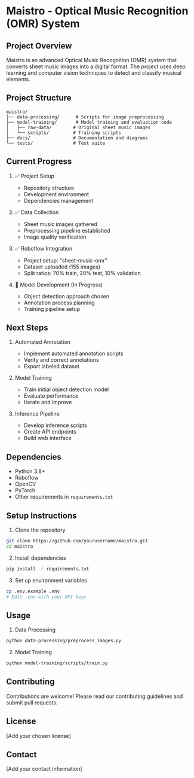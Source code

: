 # Maistro - Optical Music Recognition (OMR) System

## Project Overview
Maistro is an advanced Optical Music Recognition (OMR) system that converts sheet music images into a digital format. The project uses deep learning and computer vision techniques to detect and classify musical elements.

## Project Structure
```
maistro/
├── data-processing/      # Scripts for image preprocessing
├── model-training/       # Model training and evaluation code
│   ├── raw-data/        # Original sheet music images
│   └── scripts/         # Training scripts
├── docs/                # Documentation and diagrams
└── tests/               # Test suite
```

## Current Progress
1. ✅ Project Setup
   - Repository structure
   - Development environment
   - Dependencies management

2. ✅ Data Collection
   - Sheet music images gathered
   - Preprocessing pipeline established
   - Image quality verification

3. ✅ Roboflow Integration
   - Project setup: "sheet-music-omr"
   - Dataset uploaded (155 images)
   - Split ratios: 70% train, 20% test, 10% validation

4. 🔄 Model Development (In Progress)
   - Object detection approach chosen
   - Annotation process planning
   - Training pipeline setup

## Next Steps
1. Automated Annotation
   - Implement automated annotation scripts
   - Verify and correct annotations
   - Export labeled dataset

2. Model Training
   - Train initial object detection model
   - Evaluate performance
   - Iterate and improve

3. Inference Pipeline
   - Develop inference scripts
   - Create API endpoints
   - Build web interface

## Dependencies
- Python 3.8+
- Roboflow
- OpenCV
- PyTorch
- Other requirements in `requirements.txt`

## Setup Instructions
1. Clone the repository
```bash
git clone https://github.com/yourusername/maistro.git
cd maistro
```

2. Install dependencies
```bash
pip install -r requirements.txt
```

3. Set up environment variables
```bash
cp .env.example .env
# Edit .env with your API keys
```

## Usage
1. Data Processing
```bash
python data-processing/preprocess_images.py
```

2. Model Training
```bash
python model-training/scripts/train.py
```

## Contributing
Contributions are welcome! Please read our contributing guidelines and submit pull requests.

## License
[Add your chosen license]

## Contact
[Add your contact information]
